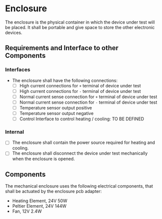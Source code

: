 # Enclosure

The enclosure is the physical container in which the device under test will be
placed. It shall be portable and give space to store the other electronic
devices.

## Requirements and Interface to other Components

### Interfaces

- The enclosure shall have the following connections:
  - [ ] High current connections for `+` terminal of device under test
  - [ ] High current connections for `-` terminal of device under test
  - [ ] Normal current sense connection for `+` terminal of device under test
  - [ ] Normal current sense connection for `-` terminal of device under test
  - [ ] Temperature sensor output positive
  - [ ] Temperature sensor output negative
  - [ ] Control Interface to control heating / cooling: TO BE DEFINED

### Internal

- [ ] The enclosure shall contain the power source required for heating and
    cooling.
- [ ] The enclosure shall disconnect the device under test mechanically when the
    enclosure is opened.

## Components

The mechanical enclosure uses the following electrical components, that shall
be actuated by the enclosure pcb adapter:

- Heating Element, 24V 50W
- Peltier Element, 24V 144W
- Fan, 12V 2.4W
